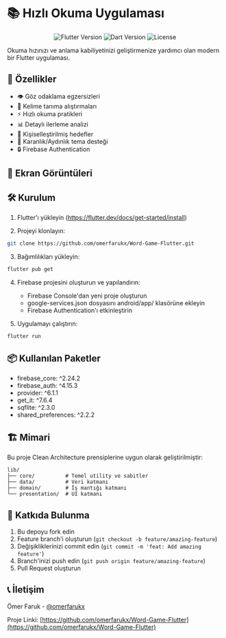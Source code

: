 # 📚 Hızlı Okuma Uygulaması

<div align="center">

![Flutter Version](https://img.shields.io/badge/Flutter-3.0.0+-blue.svg)
![Dart Version](https://img.shields.io/badge/Dart-3.0.0+-blue.svg)
![License](https://img.shields.io/badge/license-MIT-purple.svg)

</div>

Okuma hızınızı ve anlama kabiliyetinizi geliştirmenize yardımcı olan modern bir Flutter uygulaması.

## 🚀 Özellikler

- 👁️ Göz odaklama egzersizleri
- 📖 Kelime tanıma alıştırmaları
- ⚡ Hızlı okuma pratikleri
- 📊 Detaylı ilerleme analizi
- 🎯 Kişiselleştirilmiş hedefler
- 🌙 Karanlık/Aydınlık tema desteği
- 🔒 Firebase Authentication

## 📱 Ekran Görüntüleri


## 🛠️ Kurulum

1. Flutter'ı yükleyin (https://flutter.dev/docs/get-started/install)

2. Projeyi klonlayın:
```bash
git clone https://github.com/omerfarukx/Word-Game-Flutter.git
```

3. Bağımlılıkları yükleyin:
```bash
flutter pub get
```

4. Firebase projesini oluşturun ve yapılandırın:
   - Firebase Console'dan yeni proje oluşturun
   - google-services.json dosyasını android/app/ klasörüne ekleyin
   - Firebase Authentication'ı etkinleştirin

5. Uygulamayı çalıştırın:
```bash
flutter run
```

## 📦 Kullanılan Paketler

- firebase_core: ^2.24.2
- firebase_auth: ^4.15.3
- provider: ^6.1.1
- get_it: ^7.6.4
- sqflite: ^2.3.0
- shared_preferences: ^2.2.2

## 🏗️ Mimari

Bu proje Clean Architecture prensiplerine uygun olarak geliştirilmiştir:

```
lib/
├── core/          # Temel utility ve sabitler
├── data/          # Veri katmanı
├── domain/        # İş mantığı katmanı
└── presentation/  # UI katmanı
```

## 🤝 Katkıda Bulunma

1. Bu depoyu fork edin
2. Feature branch'i oluşturun (`git checkout -b feature/amazing-feature`)
3. Değişikliklerinizi commit edin (`git commit -m 'feat: Add amazing feature'`)
4. Branch'inizi push edin (`git push origin feature/amazing-feature`)
5. Pull Request oluşturun


## 📞 İletişim

Ömer Faruk - [@omerfarukx](https://github.com/omerfarukx)

Proje Linki: [https://github.com/omerfarukx/Word-Game-Flutter](https://github.com/omerfarukx/Word-Game-Flutter)
